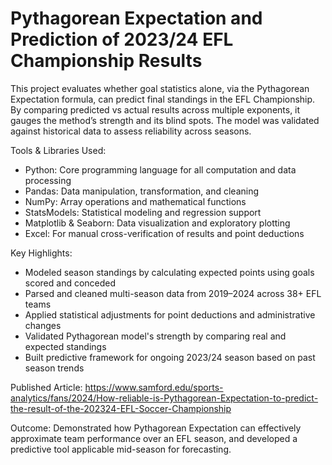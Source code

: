 # Pythagorean Expectation and Prediction of 2023/24 EFL Championship Results
This project evaluates whether goal statistics alone, via the Pythagorean Expectation formula, can predict final standings in the EFL Championship. By comparing predicted vs actual results across multiple exponents, it gauges the method’s strength and its blind spots. The model was validated against historical data to assess reliability across seasons.

Tools & Libraries Used:
- Python: Core programming language for all computation and data processing
- Pandas: Data manipulation, transformation, and cleaning
- NumPy: Array operations and mathematical functions
- StatsModels: Statistical modeling and regression support
- Matplotlib & Seaborn: Data visualization and exploratory plotting
- Excel: For manual cross-verification of results and point deductions

Key Highlights:
- Modeled season standings by calculating expected points using goals scored and conceded
- Parsed and cleaned multi-season data from 2019–2024 across 38+ EFL teams
- Applied statistical adjustments for point deductions and administrative changes
- Validated Pythagorean model's strength by comparing real and expected standings
- Built predictive framework for ongoing 2023/24 season based on past season trends

Published Article: https://www.samford.edu/sports-analytics/fans/2024/How-reliable-is-Pythagorean-Expectation-to-predict-the-result-of-the-202324-EFL-Soccer-Championship

Outcome: Demonstrated how Pythagorean Expectation can effectively approximate team performance over an EFL season, and developed a predictive tool applicable mid-season for forecasting.
